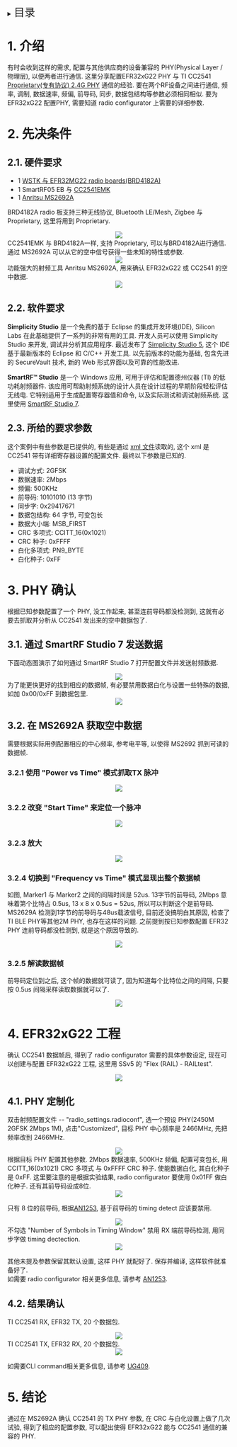 <details>
<summary><font size=5>目录</font> </summary>

- [1. 介绍](#1-介绍)
- [2. 先决条件](#2-先决条件)
- [3. PHY 确认](#3-PHY-确认)
- [4. EFR32xG22 工程](#4-EFR32xG22-工程)
- [5. 结论](#5-结论)

</details>

# 1. 介绍
有时会收到这样的需求, 配置与其他供应商的设备兼容的 PHY(Physical Layer / 物理层), 以便两者进行通信. 这里分享配置EFR32xG22 PHY 与 TI CC2541 [Proprietary(专有协议) 2.4G PHY](files/PR-Configure-TI-CC2541-compatible-proprietary-PHY/2M_BS-TX_2.xml) 通信的经验. 要在两个RF设备之间进行通信, 频率, 调制, 数据速率, 频偏, 前导码, 同步, 数据包结构等参数必须相同相似. 要为 EFR32xG22 配置PHY, 需要知道 radio configurator 上需要的详细参数.

# 2. 先决条件 
## 2.1. 硬件要求
* 1 [WSTK 与 EFR32MG22 radio boards(BRD4182A)](https://www.silabs.com/development-tools/wireless/efr32xg22-wireless-starter-kit)
* 1 SmartRF05 EB 与 [CC2541EMK](https://www.ti.com/tool/CC2541EMK)
* 1 [Anritsu MS2692A](https://www.anritsu.com/en-US/test-measurement/products/ms2692a)

BRD4182A radio 板支持三种无线协议, Bluetooth LE/Mesh, Zigbee 与 Proprietary, 这里将用到 Proprietary.
<div align="center">
  <img src="files/PR-Configure-TI-CC2541-compatible-proprietary-PHY/wstk.png">  
</div> 
CC2541EMK 与 BRD4182A一样, 支持 Proprietary, 可以与BRD4182A进行通信. 通过 MS2692A 可以从它的空中信号获得一些未知的特性或参数.
<div align="center">
  <img src="files/PR-Configure-TI-CC2541-compatible-proprietary-PHY/SmartRF05EB.png">  
</div> 
功能强大的射频工具 Anritsu MS2692A, 用来确认 EFR32xG22 或 CC2541 的空中数据.
<div align="center">
  <img src="files/PR-Configure-TI-CC2541-compatible-proprietary-PHY/ms2692a-signalanalyzers.png">  
</div> 


## 2.2. 软件要求
**Simplicity Studio** 是一个免费的基于 Eclipse 的集成开发环境(IDE), Silicon Labs 在此基础提供了一系列的非常有用的工具. 开发人员可以使用 Simplicity Studio 来开发, 调试并分析其应用程序. 最近发布了 [Simplicity Studio 5](https://www.silabs.com/products/development-tools/software/simplicity-studio/simplicity-studio-5), 这个 IDE 基于最新版本的 Eclipse 和 C/C++ 开发工具. 以先前版本的功能为基础, 包含先进的 SecureVault 技术, 新的 Web 形式界面以及可靠的性能改进.  

**SmartRF™ Studio** 是一个 Windows 应用, 可用于评估和配置德州仪器 (TI) 的低功耗射频器件. 该应用可帮助射频系统的设计人员在设计过程的早期阶段轻松评估无线电. 它特别适用于生成配置寄存器值和命令, 以及实际测试和调试射频系统. 这里使用 [SmartRF Studio 7](https://www.ti.com/tool/SMARTRFTM-STUDIO).

## 2.3. 所给的要求参数
这个案例中有些参数是已提供的, 有些是通过 [xml 文件](files/PR-Configure-TI-CC2541-compatible-proprietary-PHY/2M_BS-TX_2.xml)读取的, 这个 xml 是 CC2541 带有详细寄存器设置的配置文件. 最终以下参数是已知的.
* 调试方式: 2GFSK
* 数据速率: 2Mbps
* 频偏: 500KHz
* 前导码: 10101010 (13 字节)
* 同步字: 0x29417671
* 数据包结构: 64 字节, 可变包长
* 数据大小端: MSB_FIRST
* CRC 多项式: CCITT_16(0x1021)
* CRC 种子: 0xFFFF
* 白化多项式: PN9_BYTE
* 白化种子: 0xFF

# 3. PHY 确认
根据已知参数配置了一个 PHY, 没工作起来, 甚至连前导码都没检测到, 这就有必要去抓取并分析从 CC2541 发出来的空中数据包了.

## 3.1. 通过 SmartRF Studio 7 发送数据
下面动态图演示了如何通过 SmartRF Studio 7 打开配置文件并发送射频数据.
<div align="center">
  <img src="files/PR-Configure-TI-CC2541-compatible-proprietary-PHY/TICC2541-TX.gif">  
</div> 
为了能更快更好的找到相应的数据帧, 有必要禁用数据白化与设置一些特殊的数据, 如加 0x00/0xFF 到数据包里.
<div align="center">
  <img src="files/PR-Configure-TI-CC2541-compatible-proprietary-PHY/Frame.png">  
</div> 

## 3.2. 在 MS2692A 获取空中数据
需要根据实际用例配置相应的中心频率, 参考电平等, 以使得 MS2692 抓到可读的数据帧.
### 3.2.1 使用 "Power vs Time" 模式抓取TX 脉冲
<div align="center">
  <img src="files/PR-Configure-TI-CC2541-compatible-proprietary-PHY/SA-01-pulse.png">  
</div> 

### 3.2.2 改变 "Start Time" 来定位一个脉冲
<div align="center">
  <img src="files/PR-Configure-TI-CC2541-compatible-proprietary-PHY/SA-02-location.png">  
</div> 

### 3.2.3 放大
<div align="center">
  <img src="files/PR-Configure-TI-CC2541-compatible-proprietary-PHY/SA-03-zoom-in.png">  
</div> 

### 3.2.4 切换到 "Frequency vs Time" 模式显现出整个数据帧
如图, Marker1 与 Marker2 之间的间隔时间是 52us. 13字节的前导码, 2Mbps 意味着第个比特占 0.5us, 13 x 8 x 0.5us = 52us, 所以可以判断这个是前导码. MS2629A 检测到1字节的前导码与48us载波信号, 目前还没搞明白其原因, 检查了 TI BLE PHY等其他2M PHY, 也存在这样的问题. 之前提到按已知参数配置 EFR32 PHY 连前导码都没检测到, 就是这个原因导致的.
<div align="center">
  <img src="files/PR-Configure-TI-CC2541-compatible-proprietary-PHY/SA-04-frame.png">  
</div> 

### 3.2.5 解读数据帧
前导码定位到之后, 这个帧的数据就可读了, 因为知道每个比特位之间的间隔, 只要按 0.5us 间隔采样读取数据就可以了.
<div align="center">
  <img src="files/PR-Configure-TI-CC2541-compatible-proprietary-PHY/SA-05-syncwords.png">  
</div> 

# 4. EFR32xG22 工程
确认 CC2541 数据帧后, 得到了 radio configurator 需要的具体参数设定, 现在可以创建与配置 EFR32xG22 工程, 这里用 SSv5 的 "Flex (RAIL) - RAILtest".
<div align="center">
  <img src="files/PR-Configure-TI-CC2541-compatible-proprietary-PHY/railtest.png">  
</div> 

## 4.1. PHY 定制化
双击射频配置文件 -- "radio_settings.radioconf", 选一个预设 PHY(2450M 2GFSK 2Mbps 1M), 点击"Customized", 目标 PHY 中心频率是 2466MHz, 先把频率改到 2466MHz.
<div align="center">
  <img src="files/PR-Configure-TI-CC2541-compatible-proprietary-PHY/customized.png">  
</div> 
根据目标 PHY 配置其他参数. 2Mbps 数据速率, 500KHz 频偏, 配置可变包长, 用 CCITT_16(0x1021) CRC 多项式 与 0xFFFF CRC 种子. 使能数据白化, 其白化种子是 0xFF. 这里要注意的是根据实验结果, radio configurator 要使用 0x01FF 做白化种子. 还有其前导码设成8位.
<div align="center">
  <img src="files/PR-Configure-TI-CC2541-compatible-proprietary-PHY/packet.png">  
</div> 

只有 8 位的前导码, 根据[AN1253](https://www.silabs.com/documents/public/application-notes/an1253-efr32-radio-configurator-guide-for-ssv5.pdf), 基于前导码的 timing detect 应该要禁用.
<div align="center">
  <img src="files/PR-Configure-TI-CC2541-compatible-proprietary-PHY/timing-window.png">  
</div> 
不勾选 "Number of Symbols in Timing Window" 禁用 RX 端前导码检测, 用同步字做 timing dectection.
<div align="center">
  <img src="files/PR-Configure-TI-CC2541-compatible-proprietary-PHY/timing.png">  
</div> 

其他未提及参数保留其默认设置, 这样 PHY 就配好了. 保存并编译, 这样软件就准备好了.  
如需要 radio configurator 相关更多信息, 请参考 [AN1253](https://www.silabs.com/documents/public/application-notes/an1253-efr32-radio-configurator-guide-for-ssv5.pdf). 

## 4.2. 结果确认
TI CC2541 RX, EFR32 TX, 20 个数据包.
<div align="center">
  <img src="files/PR-Configure-TI-CC2541-compatible-proprietary-PHY/EFR32-TX.gif">  
</div> 
TI CC2541 TX, EFR32 RX, 20 个数据包.
<div align="center">
  <img src="files/PR-Configure-TI-CC2541-compatible-proprietary-PHY/EFR32-RX.gif">  
</div> 

如需要CLI command相关更多信息, 请参考 [UG409](https://www.silabs.com/documents/public/user-guides/ug409-railtest-users-guide.pdf).

# 5. 结论
通过在 MS2692A 确认 CC2541 的 TX PHY 参数, 在 CRC 与白化设置上做了几次试验, 得到了相应的配置参数, 可以配出使得 EFR32xG22 能与 CC2541 通信的兼容的 PHY.
